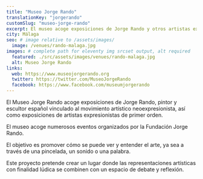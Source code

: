 ```yaml
---
title: "Museo Jorge Rando"
translationKey: "jorgerando"
customSlug: "museo-jorge-rando"
excerpt: El museo acoge exposiciones de Jorge Rando y otros artistas expresionistas. En el museo se celebran numerosos actos.
city: Málaga
seo: # image relative to /assets/images/
  image: /venues/rando-malaga.jpg
images: # complete path for eleventy img srcset output, alt required
  featured: ./src/assets/images/venues/rando-malaga.jpg
  alt: Museo Jorge Rando
links:
  web: https://www.museojorgerando.org
  twitter: https://twitter.com/MuseoJorgeRando
  facebook: https://www.facebook.com/museumjorgerando
---
```


El Museo Jorge Rando acoge exposiciones de Jorge Rando, pintor y escultor español vinculado al movimiento artístico neoexpresionista, así como exposiciones de artistas expresionistas de primer orden.

El museo acoge numerosos eventos organizados por la Fundación Jorge Rando.

El objetivo es promover cómo se puede ver y entender el arte, ya sea a través de una pincelada, un sonido o una palabra.

Este proyecto pretende crear un lugar donde las representaciones artísticas con finalidad lúdica se combinen con un espacio de debate y reflexión.
